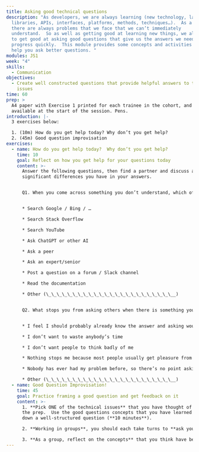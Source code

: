 ```yaml
---
title: Asking good technical questions
description: "As developers, we are always learning (new technology, languages,
  libraries, APIs, interfaces, platforms, methods, techniques…).  As a result,
  there are always problems that we face that we can’t immediately
  understand.  So as well as getting good at learning new things, we also need
  to get good at asking good questions that give us the answers we need to
  progress quickly.  This module provides some concepts and activities that will
  help you ask better questions. "
modules: JS1
week: "4"
skills:
  - Communication
objectives:
  - Create well constructed questions that provide helpful answers to technical
    issues
time: 60
prep: >
  A4 paper with Exercise 1 printed for each trainee in the cohort, and made
  available at the start of the session. Pens.
introduction: |-
  3 exercises below:

  1. (10m) How do you get help today? Why don’t you get help?
  2. (45m) Good question improvisation
exercises:
  - name: How do you get help today?  Why don’t you get help?
    time: 10
    goal: Reflect on how you get help for your questions today
    content: >-
      Answer the following questions, then find a partner and discuss any
      significant differences you have in your answers.


      Q1. When you come across something you don’t understand, which of the following ways do you use to get answers?  


      * Search Google / Bing / …

      * Search Stack Overflow

      * Search YouTube

      * Ask ChatGPT or other AI

      * Ask a peer

      * Ask an expert/senior

      * Post a question on a forum / Slack channel

      * Read the documentation 

      * Other (\_\_\_\_\_\_\_\_\_\_\_\_\_\_\_\_\_\_\_\_\_\_\_\__)


      Q2. What stops you from asking others when there is something you don’t understand?  Check the ones that apply to you.


      * I feel I should probably already know the answer and asking would reveal my ignorance

      * I don’t want to waste anybody’s time

      * I don’t want people to think badly of me

      * Nothing stops me because most people usually get pleasure from helping, and often even enjoy showing off their knowledge.

      * Nobody has ever had my problem before, so there’s no point asking anyone

      * Other (\_\_\_\_\_\_\_\_\_\_\_\_\_\_\_\_\_\_\_\_\_\_\_\__)
  - name: Good Question Improvisation!
    time: 45
    goal: Practice framing a good question and get feedback on it
    content: >-
      1. **Pick ONE of the technical issues** that you have thought of during
      the prep.  Use the good questions concepts that you have learned to write
      down a well-structured question (**10 minutes**).

      2. **Working in groups**, you should each take turns to **ask your question** of the others in your group.  The others should provide constructive feedback on your good question and suggest possible ways it might be improved. (~5 minutes per person, no more than **30 minutes**)

      3. **As a group, reflect on the concepts** that you think have been most beneficial to asking good questions.  Take turns and share with the group one or two of the changes that you made (or someone else made) to a question that resulted in it being easier to answer and therefore more likely to give a more valuable answer. (**5 minutes**)
---
```


